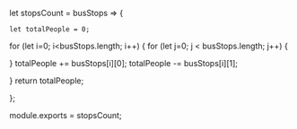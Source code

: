 let stopsCount = busStops => {

    let totalPeople = 0;
  for (let i=0; i<busStops.length; i++) {
    for (let j=0; j < busStops.length; j++) {
      
}
 totalPeople += busStops[i][0];
 totalPeople -= busStops[i][1];
    
}
return totalPeople;

};

module.exports = stopsCount;

